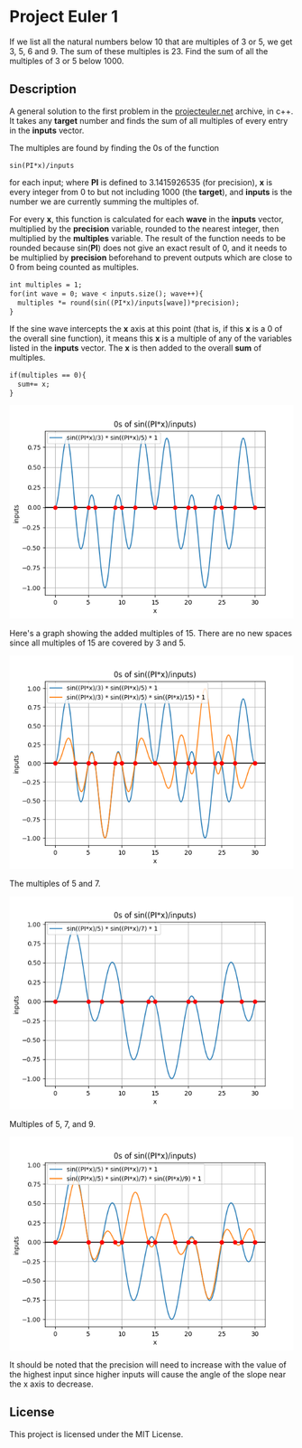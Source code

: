 
# Project Euler 1

If we list all the natural numbers below 10 that are multiples of 3 or 5, we get 3, 5, 6 and 9. The sum of these multiples is 23.
Find the sum of all the multiples of 3 or 5 below 1000.

## Description

A general solution to the first problem in the [projecteuler.net](https://projecteuler.net/problem=1) archive, in c++. It takes any **target** number and finds the sum of all multiples of every entry in the **inputs** vector.

The multiples are found by finding the 0s of the function
```
sin(PI*x)/inputs
```
for each input; where **PI** is defined to 3.1415926535 (for precision), **x** is every integer from 0 to but not including 1000 (the **target**), and **inputs** is the number we are currently summing the multiples of.

For every **x**, this function is calculated for each **wave** in the **inputs** vector, multiplied by the **precision** variable, rounded to the nearest integer, then multiplied by the **multiples** variable. The result of the function needs to be rounded because sin(**PI**) does not give an exact result of 0, and it needs to be multiplied by **precision** beforehand to prevent outputs which are close to 0 from being counted as multiples.
```
int multiples = 1;
for(int wave = 0; wave < inputs.size(); wave++){
  multiples *= round(sin((PI*x)/inputs[wave])*precision);
}
```

If the sine wave intercepts the **x** axis at this point (that is, if this **x** is a 0 of the overall sine function), it means this **x** is a multiple of any of the variables listed in the **inputs** vector. The **x** is then added to the overall **sum** of multiples.

```
if(multiples == 0){
  sum+= x;
}
```

![Graph of sin((PI*x)/inputs)](/Project1/images/Euler1Graph1.png?raw=true "Graph 1")

Here's a graph showing the added multiples of 15. There are no new spaces since all multiples of 15 are covered by 3 and 5.

![Graph of sin((PI*x)/inputs)](/Project1/images/Euler1Graph2.png?raw=true "Graph 2")

The multiples of 5 and 7.

![Graph of sin((PI*x)/inputs)](/Project1/images/Euler1Graph3.png?raw=true "Graph 3")

Multiples of 5, 7, and 9.

![Graph of sin((PI*x)/inputs)](/Project1/images/Euler1Graph4.png?raw=true "Graph 4")

It should be noted that the precision will need to increase with the value of the highest input since higher inputs will cause the angle of the slope near the x axis to decrease.

## License

This project is licensed under the MIT License.
